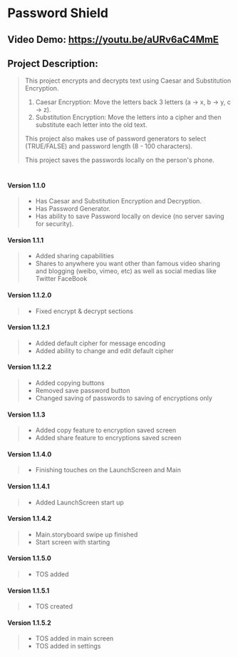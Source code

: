 # Password Shield
## Video Demo: https://youtu.be/aURv6aC4MmE

## Project Description:
> This project encrypts and decrypts text using Caesar and Substitution Encryption.
>
> 1. Caesar Encryption: Move the letters back 3 letters (a -> x, b -> y, c -> z).
> 2. Substitution Encryption: Move the letters into a cipher and then substitute each letter into the old text.
>
> This project also makes use of password generators to select (TRUE/FALSE) and password length (8 - 100 characters).
>
> This project saves the passwords locally on the person's phone.

# 

#### Version 1.1.0
> -  Has Caesar and Substitution Encryption and Decryption.
> - Has Password Generator.
> - Has ability to save Password locally on device (no server saving for security).

#### Version 1.1.1
> - Added sharing capabilities
> - Shares to anywhere you want other than famous video sharing and blogging (weibo, vimeo, etc) as well as social medias like Twitter FaceBook

#### Version 1.1.2.0
> - Fixed encrypt & decrypt sections

#### Version 1.1.2.1
> - Added default cipher for message encoding
> - Added ability to change and edit default cipher


#### Version 1.1.2.2
> - Added copying buttons
> - Removed save password button
> - Changed saving of passwords to saving of encryptions only

#### Version 1.1.3
> - Added copy feature to encryption saved screen
> - Added share feature to encryptions saved screen


#### Version 1.1.4.0
> - Finishing touches on the LaunchScreen and Main

#### Version 1.1.4.1
> - Added LaunchScreen start up

#### Version 1.1.4.2
> - Main.storyboard swipe up finished
> - Start screen with starting

#### Version 1.1.5.0
> - TOS added

#### Version 1.1.5.1
> - TOS created

#### Version 1.1.5.2
> - TOS added in main screen 
> - TOS added in settings
